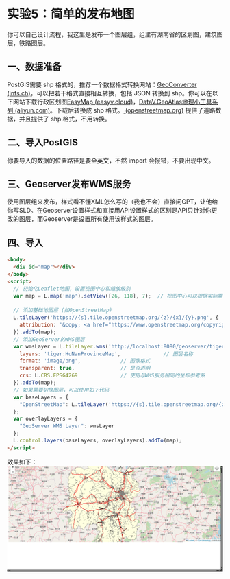 # 实验5：简单的发布地图

你可以自己设计流程，我这里是发布一个图层组，组里有湖南省的区划图，建筑图层，铁路图层。

## 一、数据准备

PostGIS需要 shp 格式的，推荐一个数据格式转换网站：[GeoConverter (infs.ch)](https://geoconverter.infs.ch/)，可以把若干格式直接相互转换，包括 JSON 转换到 shp。你可以在以下网站下载行政区划图[EasyMap (easyv.cloud)](https://map.easyv.cloud/)，[DataV.GeoAtlas地理小工具系列 (aliyun.com)](https://datav.aliyun.com/portal/school/atlas/area_selector?spm=a2crr.23498931.0.0.4ad815ddOU8PfS)。下载后转换成 shp 格式。[ (openstreetmap.org)](https://www.openstreetmap.org/#map=13/23.0797/113.9089) 提供了道路数据，并且提供了 shp 格式，不用转换。

## 二、导入PostGIS

你要导入的数据的位置路径是要全英文，不然 import 会报错，不要出现中文。

## 三、Geoserver发布WMS服务

使用图层组来发布，样式看不懂XML怎么写的（我也不会）直接问GPT，让他给你写SLD。在Geoserver设置样式和直接用API设置样式的区别是API只针对你更改的图层，而Geoserver是设置所有使用该样式的图层。

## 四、导入

```html
<body>
  <div id="map"></div>
</body>
<script>
  // 初始化Leaflet地图，设置视图中心和缩放级别
  var map = L.map('map').setView([26, 118], 7);  // 视图中心可以根据实际需要调整

  // 添加基础地图层 (如OpenStreetMap)
  L.tileLayer('https://{s}.tile.openstreetmap.org/{z}/{x}/{y}.png', {
    attribution: '&copy; <a href="https://www.openstreetmap.org/copyright">OpenStreetMap</a> contributors'
  }).addTo(map);
  // 添加GeoServer的WMS图层
  var wmsLayer = L.tileLayer.wms('http://localhost:8080/geoserver/tiger/wms', {
    layers: 'tiger:HuNanProvinceMap',              // 图层名称
    format: 'image/png',             // 图像格式
    transparent: true,               // 是否透明
    crs: L.CRS.EPSG4269              // 使用与WMS服务相同的坐标参考系
  }).addTo(map);
  // 如果需要切换图层，可以使用如下代码
  var baseLayers = {
    "OpenStreetMap": L.tileLayer('https://{s}.tile.openstreetmap.org/{z}/{x}/{y}.png')
  };
  var overlayLayers = {
    "GeoServer WMS Layer": wmsLayer
  };
  L.control.layers(baseLayers, overlayLayers).addTo(map);
</script>
```

效果如下：![72355300848](readme.assets/1723553008487.png)